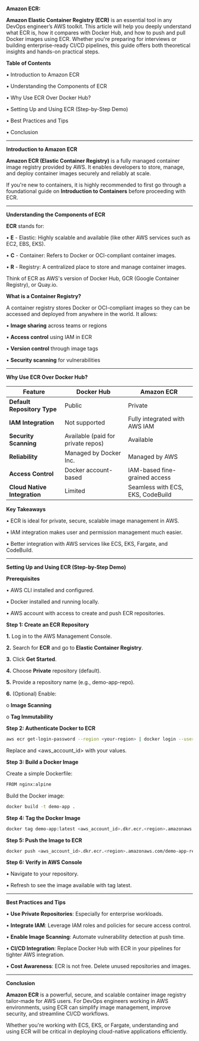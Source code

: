 **Amazon ECR:**

**Amazon Elastic Container Registry (ECR)** is an essential tool in any DevOps engineer’s AWS toolkit. This article will help you deeply understand what ECR is, how it compares with Docker Hub, and how to push and pull Docker images using ECR. Whether you're preparing for interviews or building enterprise-ready CI/CD pipelines, this guide offers both theoretical insights and hands-on practical steps.

**Table of Contents**

•	Introduction to Amazon ECR

•	Understanding the Components of ECR

•	Why Use ECR Over Docker Hub?

•	Setting Up and Using ECR (Step-by-Step Demo)

•	Best Practices and Tips

•	Conclusion
________________________________________
**Introduction to Amazon ECR**

**Amazon ECR (Elastic Container Registry)** is a fully managed container image registry provided by AWS. It enables developers to store, manage, and deploy container images securely and reliably at scale.

If you're new to containers, it is highly recommended to first go through a foundational guide on **Introduction to Containers** before proceeding with ECR.
________________________________________
**Understanding the Components of ECR**

**ECR** stands for:

•	**E** - Elastic: Highly scalable and available (like other AWS services such as EC2, EBS, EKS).

•	**C** - Container: Refers to Docker or OCI-compliant container images.

•	**R** - Registry: A centralized place to store and manage container images.

Think of ECR as AWS's version of Docker Hub, GCR (Google Container Registry), or Quay.io.

**What is a Container Registry?**

A container registry stores Docker or OCI-compliant images so they can be accessed and deployed from anywhere in the world. It allows:

•	**Image sharing** across teams or regions

•	**Access control** using IAM in ECR

•	**Version control** through image tags

•	**Security scanning** for vulnerabilities
________________________________________
**Why Use ECR Over Docker Hub?**

| Feature                        | Docker Hub                            | Amazon ECR                         |
|-------------------------------|----------------------------------------|------------------------------------|
| **Default Repository Type**   | Public                                 | Private                            |
| **IAM Integration**           | Not supported                          | Fully integrated with AWS IAM      |
| **Security Scanning**         | Available (paid for private repos)     | Available                          |
| **Reliability**               | Managed by Docker Inc.                 | Managed by AWS                     |
| **Access Control**            | Docker account-based                   | IAM-based fine-grained access      |
| **Cloud Native Integration**  | Limited                                | Seamless with ECS, EKS, CodeBuild  |

**Key Takeaways**

•	ECR is ideal for private, secure, scalable image management in AWS.

•	IAM integration makes user and permission management much easier.

•	Better integration with AWS services like ECS, EKS, Fargate, and CodeBuild.
________________________________________
**Setting Up and Using ECR (Step-by-Step Demo)**

**Prerequisites**

•	AWS CLI installed and configured.

•	Docker installed and running locally.

•	AWS account with access to create and push ECR repositories.

**Step 1: Create an ECR Repository**

**1.**	Log in to the AWS Management Console.

**2.**	Search for **ECR** and go to **Elastic Container Registry**.

**3.**	Click **Get Started**.

**4.**	Choose **Private** repository (default).

**5.**	Provide a repository name (e.g., demo-app-repo).

**6.**	(Optional) Enable:

o	**Image Scanning**

o	**Tag Immutability**

**Step 2: Authenticate Docker to ECR**

```sh
aws ecr get-login-password --region <your-region> | docker login --username AWS --password-stdin <aws_account_id>.dkr.ecr.<region>.amazonaws.com
```

Replace <your-region> and <aws_account_id> with your values.

**Step 3: Build a Docker Image**

Create a simple Dockerfile:

```sh
FROM nginx:alpine
```

Build the Docker image:

```sh
docker build -t demo-app .
```

**Step 4: Tag the Docker Image**

```sh
docker tag demo-app:latest <aws_account_id>.dkr.ecr.<region>.amazonaws.com/demo-app-repo
```

**Step 5: Push the Image to ECR**

```sh
docker push <aws_account_id>.dkr.ecr.<region>.amazonaws.com/demo-app-repo
```

**Step 6: Verify in AWS Console**

•	Navigate to your repository.

•	Refresh to see the image available with tag latest.
________________________________________
**Best Practices and Tips**

•	**Use Private Repositories**: Especially for enterprise workloads.

•	**Integrate IAM**: Leverage IAM roles and policies for secure access control.

•	**Enable Image Scanning**: Automate vulnerability detection at push time.

•	**CI/CD Integration**: Replace Docker Hub with ECR in your pipelines for tighter AWS integration.

•	**Cost Awareness**: ECR is not free. Delete unused repositories and images.
________________________________________
**Conclusion**

**Amazon ECR** is a powerful, secure, and scalable container image registry tailor-made for AWS users. For DevOps engineers working in AWS environments, using ECR can simplify image management, improve security, and streamline CI/CD workflows.

Whether you're working with ECS, EKS, or Fargate, understanding and using ECR will be critical in deploying cloud-native applications efficiently.
